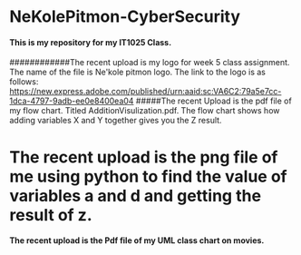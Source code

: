 # NeKolePitmon-CyberSecurity
#### This is my repository for my IT1025 Class.
############The recent upload is my logo for week 5 class assignment. The name of the file is Ne'kole pitmon logo. The link to the logo is as follows: https://new.express.adobe.com/published/urn:aaid:sc:VA6C2:79a5e7cc-1dca-4797-9adb-ee0e8400ea04
#####The recent Upload is the pdf file of my flow chart. Titled AdditionVisulization.pdf. The flow chart shows how adding variables X and Y together gives you the Z result.
# The recent upload is the png file of me using python to find the value of variables a and d and getting the result of z.
#### The recent upload is the Pdf file of my UML class chart on movies.
